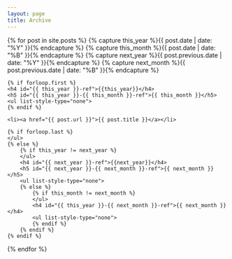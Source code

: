 ```yaml
---
layout: page
title: Archive
---
```


{% for post in site.posts  %}
    {% capture this_year %}{{ post.date | date: "%Y" }}{% endcapture %}
    {% capture this_month %}{{ post.date | date: "%B" }}{% endcapture %}
    {% capture next_year %}{{ post.previous.date | date: "%Y" }}{% endcapture %}
    {% capture next_month %}{{ post.previous.date | date: "%B" }}{% endcapture %}
	
    {% if forloop.first %}
    <h4 id="{{ this_year }}-ref">{{this_year}}</h4>
    <h5 id="{{ this_year }}-{{ this_month }}-ref">{{ this_month }}</h5>
    <ul list-style-type="none">
    {% endif %}

    <li><a href="{{ post.url }}">{{ post.title }}</a></li>

    {% if forloop.last %}
    </ul>
    {% else %}
        {% if this_year != next_year %}
        </ul>
        <h4 id="{{ next_year }}-ref">{{next_year}}</h4>
        <h5 id="{{ next_year }}-{{ next_month }}-ref">{{ next_month }}</h5>
        <ul list-style-type="none">
        {% else %}    
            {% if this_month != next_month %}
            </ul>
            <h4 id="{{ this_year }}-{{ next_month }}-ref">{{ next_month }}</h4>
            <ul list-style-type="none">
            {% endif %}
        {% endif %}
    {% endif %}
{% endfor %}